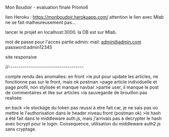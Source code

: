 Mon Boudoir - evaluation finale Promo6

lien Heroku : https://monboudoir.herokuapp.com/
attention le lien avec Mlab ne se fait malheureusement pas...

lancer le projet en localhost:3000.
la DB est sur Mlab.

mot de passe pour l'acces partie admin:
mail: admin@admin.com
password:admin12345

site responsive

//-------------------------------------

compte rendu des anomalies:
en front
	>le put pour update les articles, ne fonctionne pas sur le front, mais ok postman
	>page article individuelle et page profil, non stylisée et manque navbar
	>partie user, il manque le post de commentaires et like sur articles
	>la sauvegarde de brouillon pas realisée

en back
	>le stockage du token pas reussi à etre fait car, je ne sais pas où mettre le l'authorisation dans le header niveau front (postman ok)
	>le hash a été fait dans le middleware auth.js, mais j'arrivais pas à decrypter le hash avec bcrypt pour le login. Consequence, utilisation du middleware auth2.js sans cryptage.




